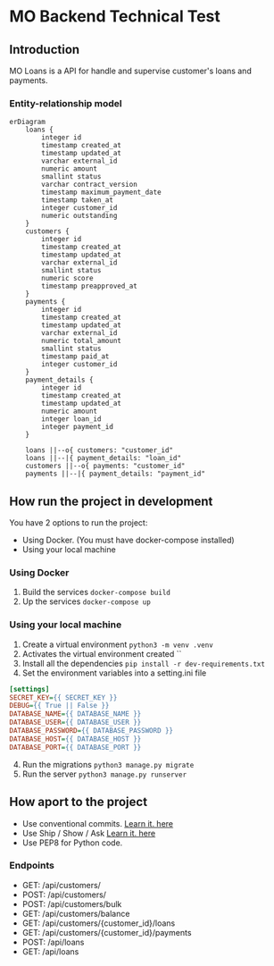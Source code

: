 # MO Backend Technical Test

## Introduction
MO Loans is a API for handle and supervise customer's loans and payments.

### Entity-relationship model
```mermaid
erDiagram
    loans {
        integer id
        timestamp created_at
        timestamp updated_at
        varchar external_id
        numeric amount
        smallint status
        varchar contract_version
        timestamp maximum_payment_date
        timestamp taken_at
        integer customer_id
        numeric outstanding
    }
    customers {
        integer id
        timestamp created_at
        timestamp updated_at
        varchar external_id
        smallint status
        numeric score
        timestamp preapproved_at
    }
    payments {
        integer id
        timestamp created_at
        timestamp updated_at
        varchar external_id
        numeric total_amount
        smallint status
        timestamp paid_at
        integer customer_id
    }
    payment_details {
        integer id
        timestamp created_at
        timestamp updated_at
        numeric amount
        integer loan_id
        integer payment_id
    }

    loans ||--o{ customers: "customer_id"
    loans ||--|{ payment_details: "loan_id"
    customers ||--o{ payments: "customer_id"
    payments ||--|{ payment_details: "payment_id"
```

## How run the project in development
You have 2 options to run the project:
- Using Docker. (You must have docker-compose installed)
- Using your local machine

### Using Docker
1. Build the services `docker-compose build`
2. Up the services `docker-compose up`

### Using your local machine
1. Create a virtual environment `python3 -m venv .venv`
2. Activates the virtual environment created ``
3. Install all the dependencies `pip install -r dev-requirements.txt` 
3. Set the environment variables into a setting.ini file
```ini
[settings]
SECRET_KEY={{ SECRET_KEY }} 
DEBUG={{ True || False }}
DATABASE_NAME={{ DATABASE_NAME }}
DATABASE_USER={{ DATABASE_USER }}
DATABASE_PASSWORD={{ DATABASE_PASSWORD }}
DATABASE_HOST={{ DATABASE_HOST }}
DATABASE_PORT={{ DATABASE_PORT }}
```
4. Run the migrations `python3 manage.py migrate`
5. Run the server `python3 manage.py runserver`

## How aport to the project
- Use conventional commits. [Learn it. here](https://www.conventionalcommits.org/en/v1.0.0/#summary)
- Use Ship / Show / Ask [Learn it. here](https://martinfowler.com/articles/ship-show-ask.html)
- Use PEP8 for Python code.

### Endpoints
- GET: /api/customers/
- POST: /api/customers/
- POST: /api/customers/bulk
- GET: /api/customers/balance
- GET: /api/customers/{customer_id}/loans
- GET: /api/customers/{customer_id}/payments
- POST: /api/loans
- GET: /api/loans
